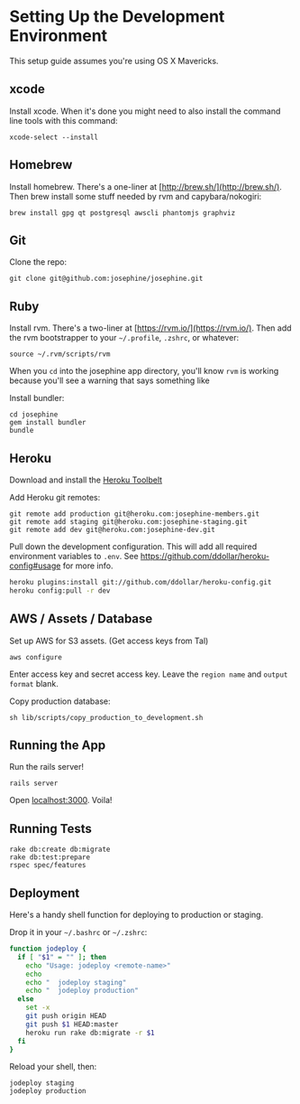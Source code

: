 # Setting Up the Development Environment

This setup guide assumes you're using OS X Mavericks.

## xcode

Install xcode. When it's done you might need to also install the command line tools with this command:

```
xcode-select --install
```

## Homebrew

Install homebrew. There's a one-liner at [http://brew.sh/](http://brew.sh/).
Then brew install some stuff needed by rvm and capybara/nokogiri:

```
brew install gpg qt postgresql awscli phantomjs graphviz
```

## Git

Clone the repo:

```
git clone git@github.com:josephine/josephine.git
```

## Ruby

Install rvm. There's a two-liner at [https://rvm.io/](https://rvm.io/).
Then add the rvm bootstrapper to your `~/.profile`, `.zshrc`, or whatever:

```
source ~/.rvm/scripts/rvm
```

When you `cd` into the josephine app directory, you'll know `rvm` is working because you'll see a warning that says something like

Install bundler:

```
cd josephine
gem install bundler
bundle
```

## Heroku

Download and install the [Heroku Toolbelt](https://toolbelt.heroku.com/)

Add Heroku git remotes:

```
git remote add production git@heroku.com:josephine-members.git
git remote add staging git@heroku.com:josephine-staging.git
git remote add dev git@heroku.com:josephine-dev.git
```

Pull down the development configuration. This will add all required environment
variables to `.env`. See https://github.com/ddollar/heroku-config#usage for more info.

```sh
heroku plugins:install git://github.com/ddollar/heroku-config.git
heroku config:pull -r dev
```

## AWS / Assets / Database

Set up AWS for S3 assets. (Get access keys from Tal)

```
aws configure
```

Enter access key and secret access key. Leave the `region name` and `output format` blank.

Copy production database:

```
sh lib/scripts/copy_production_to_development.sh
```

## Running the App

Run the rails server!

```
rails server
```

Open [localhost:3000](http://localhost:3000). Voila!

## Running Tests

```
rake db:create db:migrate
rake db:test:prepare
rspec spec/features
```

## Deployment

Here's a handy shell function for deploying to production or staging.

Drop it in your `~/.bashrc` or `~/.zshrc`:

```sh
function jodeploy {
  if [ "$1" = "" ]; then
    echo "Usage: jodeploy <remote-name>"
    echo
    echo "  jodeploy staging"
    echo "  jodeploy production"
  else
    set -x
    git push origin HEAD
    git push $1 HEAD:master
    heroku run rake db:migrate -r $1
  fi
}
```

Reload your shell, then:

```
jodeploy staging
jodeploy production
```
